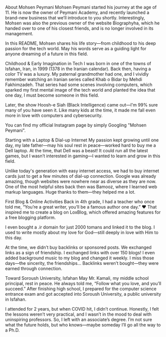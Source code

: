 About Mohsen Peymani
Mohsen Peymani started his journey at the age of 11. He is now the owner of Peymani Academy, and recently launched a brand-new business that we’ll introduce to you shortly. Interestingly, Mohsen was also the previous owner of the website Biographyha, which he handed over to one of his closest friends, and is no longer involved in its management.

In this README, Mohsen shares his life story—from childhood to his deep passion for the tech world. May his words serve as a guiding light for anyone dreaming of a future in this field.

Childhood & Early Imagination in Tech
I was born in one of the towns of Isfahan, Iran, in 1999 (1378 in the Iranian calendar). Back then, having a color TV was a luxury. My paternal grandmother had one, and I vividly remember watching an Iranian series called Khab o Bidar by Mehdi Fakhimzadeh. That series had some scenes involving computers, which sparked my first mental image of the tech world and planted the idea that one day, I must become someone in this field.

Later, the show Hoosh-e Siah (Black Intelligence) came out—I'm 99% sure many of you have seen it. Like many kids at the time, it made me fall even more in love with computers and cybersecurity.

You can find my official Instagram page by simply Googling "Mohsen Peymani".

Starting with a Laptop & Dial-up Internet
My passion kept growing until one day, my late father—may his soul rest in peace—worked hard to buy me a Dell laptop. At the time, that Dell was a beast! It could run all the latest games, but I wasn’t interested in gaming—I wanted to learn and grow in this field.

Unlike today's generation with easy internet access, we had to buy internet cards just to get a few minutes of dial-up connection. Google was already amazing, though websites were nowhere near as diverse as they are now. One of the most helpful sites back then was Bamooz, where I learned web markup languages. Huge thanks to them—they helped me a lot.

First Blog & Online Activities
Back in 4th grade, I had a teacher who once told me, “You’re a great writer, you’ll be a famous author one day.” ❤️ That inspired me to create a blog on LoxBlog, which offered amazing features for a free blogging platform.

I even bought a .ir domain for just 2000 tomans and linked it to the blog. I used to write mostly about my love for God—still deeply in love with Him to this day.

At the time, we didn’t buy backlinks or sponsored posts. We exchanged links as a sign of friendship. I exchanged links with over 150 blogs! I even added background music to my blog and changed it weekly. I miss those days—the sincerity, the friendships… Backlinks weren’t bought—they were earned through connection.

Toward Soroush University, Isfahan
May Mr. Kamali, my middle school principal, rest in peace. He always told me, “Follow what you love, and you’ll succeed.” After finishing high school, I prepared for the computer science entrance exam and got accepted into Soroush University, a public university in Isfahan.

I attended for 2 years, but when COVID hit, I didn’t continue. Honestly, I felt the lessons weren’t very practical, and I wasn’t in the mood to deal with uninspiring professors. So, I left with an associate’s degree. I’m not sure what the future holds, but who knows—maybe someday I’ll go all the way to a Ph.D.

